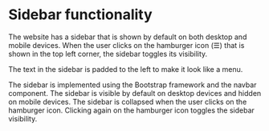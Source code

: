 # Sidebar functionality

The website has a sidebar that is shown by default on both desktop and mobile devices. When the user clicks on the hamburger icon (☰) that is shown in the top left corner, the sidebar toggles its visibility. 

The text in the sidebar is padded to the left to make it look like a menu.

The sidebar is implemented using the Bootstrap framework and the navbar component. The sidebar is visible by default on desktop devices and hidden on mobile devices. The sidebar is collapsed when the user clicks on the hamburger icon. Clicking again on the hamburger icon toggles the sidebar visibility.
